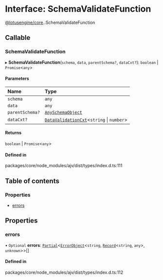 # Interface: SchemaValidateFunction

[@lotusengine/core](../wiki/@lotusengine.core).[<internal>](../wiki/@lotusengine.core.%3Cinternal%3E).SchemaValidateFunction

## Callable

### SchemaValidateFunction

▸ **SchemaValidateFunction**(`schema`, `data`, `parentSchema?`, `dataCxt?`): `boolean` \| `Promise`<`any`\>

#### Parameters

| Name | Type |
| :------ | :------ |
| `schema` | `any` |
| `data` | `any` |
| `parentSchema?` | [`AnySchemaObject`](../wiki/@lotusengine.core.%3Cinternal%3E#anyschemaobject) |
| `dataCxt?` | [`DataValidationCxt`](../wiki/@lotusengine.core.%3Cinternal%3E.DataValidationCxt)<`string` \| `number`\> |

#### Returns

`boolean` \| `Promise`<`any`\>

#### Defined in

packages/core/node_modules/ajv/dist/types/index.d.ts:111

## Table of contents

### Properties

- [errors](../wiki/@lotusengine.core.%3Cinternal%3E.SchemaValidateFunction#errors)

## Properties

### errors

• `Optional` **errors**: [`Partial`](../wiki/@lotusengine.core.%3Cinternal%3E#partial)<[`ErrorObject`](../wiki/@lotusengine.core.%3Cinternal%3E.ErrorObject)<`string`, [`Record`](../wiki/@lotusengine.core.%3Cinternal%3E#record)<`string`, `any`\>, `unknown`\>\>[]

#### Defined in

packages/core/node_modules/ajv/dist/types/index.d.ts:112
